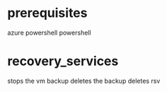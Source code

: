 # prerequisites
azure powershell
powershell

# recovery_services
stops the vm backup
deletes the backup
deletes rsv
